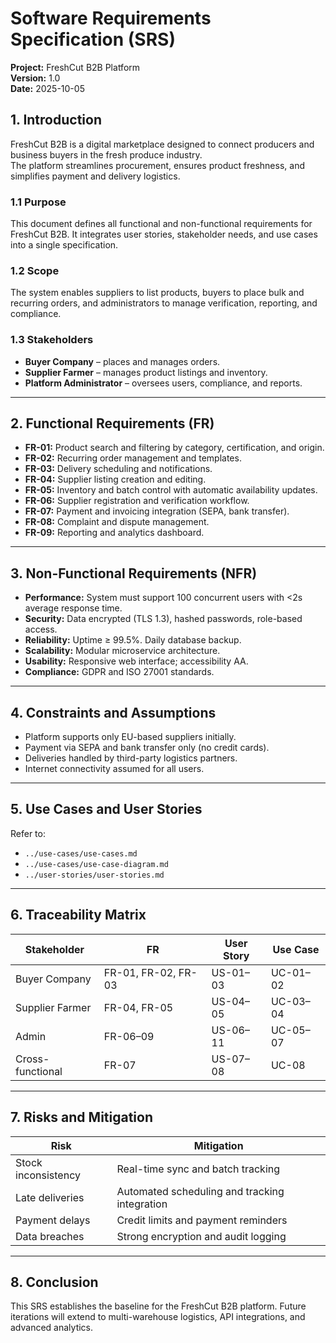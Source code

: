 # Software Requirements Specification (SRS)
**Project:** FreshCut B2B Platform  
**Version:** 1.0  
**Date:** 2025-10-05

## 1. Introduction
FreshCut B2B is a digital marketplace designed to connect producers and business buyers in the fresh produce industry.  
The platform streamlines procurement, ensures product freshness, and simplifies payment and delivery logistics.

### 1.1 Purpose
This document defines all functional and non-functional requirements for FreshCut B2B. It integrates user stories, stakeholder needs, and use cases into a single specification.

### 1.2 Scope
The system enables suppliers to list products, buyers to place bulk and recurring orders, and administrators to manage verification, reporting, and compliance.

### 1.3 Stakeholders
- **Buyer Company** – places and manages orders.  
- **Supplier Farmer** – manages product listings and inventory.  
- **Platform Administrator** – oversees users, compliance, and reports.

---

## 2. Functional Requirements (FR)
- **FR-01:** Product search and filtering by category, certification, and origin.  
- **FR-02:** Recurring order management and templates.  
- **FR-03:** Delivery scheduling and notifications.  
- **FR-04:** Supplier listing creation and editing.  
- **FR-05:** Inventory and batch control with automatic availability updates.  
- **FR-06:** Supplier registration and verification workflow.  
- **FR-07:** Payment and invoicing integration (SEPA, bank transfer).  
- **FR-08:** Complaint and dispute management.  
- **FR-09:** Reporting and analytics dashboard.

---

## 3. Non-Functional Requirements (NFR)
- **Performance:** System must support 100 concurrent users with <2s average response time.  
- **Security:** Data encrypted (TLS 1.3), hashed passwords, role-based access.  
- **Reliability:** Uptime ≥ 99.5%. Daily database backup.  
- **Scalability:** Modular microservice architecture.  
- **Usability:** Responsive web interface; accessibility AA.  
- **Compliance:** GDPR and ISO 27001 standards.

---

## 4. Constraints and Assumptions
- Platform supports only EU-based suppliers initially.  
- Payment via SEPA and bank transfer only (no credit cards).  
- Deliveries handled by third-party logistics partners.  
- Internet connectivity assumed for all users.

---

## 5. Use Cases and User Stories
Refer to:  
- `../use-cases/use-cases.md`  
- `../use-cases/use-case-diagram.md`  
- `../user-stories/user-stories.md`

---

## 6. Traceability Matrix
| Stakeholder | FR | User Story | Use Case |
|--------------|----|-------------|----------|
| Buyer Company | FR-01, FR-02, FR-03 | US-01–03 | UC-01–02 |
| Supplier Farmer | FR-04, FR-05 | US-04–05 | UC-03–04 |
| Admin | FR-06–09 | US-06–11 | UC-05–07 |
| Cross-functional | FR-07 | US-07–08 | UC-08 |

---

## 7. Risks and Mitigation
| Risk | Mitigation |
|------|-------------|
| Stock inconsistency | Real-time sync and batch tracking |
| Late deliveries | Automated scheduling and tracking integration |
| Payment delays | Credit limits and payment reminders |
| Data breaches | Strong encryption and audit logging |

---

## 8. Conclusion
This SRS establishes the baseline for the FreshCut B2B platform. Future iterations will extend to multi-warehouse logistics, API integrations, and advanced analytics.
